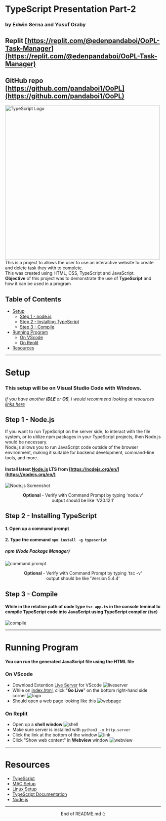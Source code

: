 # TypeScript Presentation Part-2
### by Edwin Serna and Yusuf Oraby
## Replit [https://replit.com/@edenpandaboi/OoPL-Task-Manager](https://replit.com/@edenpandaboi/OoPL-Task-Manager)
## GitHub repo [https://github.com/pandaboi1/OoPL](https://github.com/pandaboi1/OoPL)
<img src="https://miro.medium.com/v2/resize:fit:1358/1*moJeTvW97yShLB7URRj5Kg.png" alt="TypeScript Logo" width="500px"></img>
This is a project to allows the user to use an interactive website to create and delete task they with to complete.<br>
This was created using HTML, CSS, TypeScript and JavaScript.<br>
**Objective** of this project was to demonstrate the use of **TypeScript** and how it can be used in a program
## Table of Contents
- [Setup](#setup)
    - [Step 1 - node.js](#step-1---nodejs)
    - [Step 2 - Installing TypeScript](#step-2---installing-typescript)
    - [Step 3 - Compile](#step-3---compile)
- [Running Program](#running-program)
    - [On VScode](#on-vscode)
    - [On Replit](3on-replit)
- [Resources](#resources)

---

# Setup
### This setup will be on **Visual Studio Code** with **Windows**.<br>
*If you have another **IDLE** or **OS**, I would recommend looking at resources [links here](#resources)*

## Step 1 - Node.js
If you want to run TypeScript on the server side, to interact with the file system, or to utilize npm packages in your TypeScript projects, then Node.js would be necessary.<br>
Node.js allows you to run JavaScript code outside of the browser environment, making it suitable for backend development, command-line tools, and more.
#### Install latest [Node.js](https://nodejs.org/en/) LTS from [https://nodejs.org/en/](https://nodejs.org/en/)

![Node.js Screenshot](images/Nodejs.png)

<div align="center"> <b>Optional</b> - Verify with Command Prompt by typing 'node.v'<br>output should be like 'V20.12.1'</div>


## Step 2 - Installing TypeScript
#### 1. Open up a **command prompt**
#### 2. Type the command ```npm install -g typescript```
##### npm (Node Package Manager)
![command prompt](images/cmd_TypeScript_Install.png)
<div align="center"> <b>Optional</b> - Verify with Command Prompt by typing 'tsc -v'<br>output should be like 'Version 5.4.4'</div>

## Step 3 - Compile
#### While in the relative path of code type ```tsc app.ts``` in the console teminal to compile TypeScript code into JavaScript using TypeScript compiler (tsc)
![compile](images/Compile_TypeScipt.png)

---

# Running Program
#### You can run the generated JavaScript file using the HTML file
### On VScode
- Download Extention [Live Server](https://marketplace.visualstudio.com/items?itemName=ritwickdey.LiveServer) for VScode ![liveserver](images/LiveServer.png)
- While on [index.html](index.html), click "**Go Live**" on the bottom right-hand side corner ![logo](images/LiveServer_logo.png)
- Should open a web page looking like this ![webpage](images/TaskManager.png)
### On Replit
- Open up a **shell window** ![shell](images/shell.png)
- Make sure server is installed with ```python3 -m http.server```
- Click the link at the bottom of the window ![link](images/link.png)
- Click "Show web content" in **Webview** window ![webview](images/webview.png)

---
# Resources
- [TypeScript](https://www.typescriptlang.org/download)
- [MAC Setup](https://manwithcode.com/554/how-to-install-typescript-on-macos/)
- [Linux Setup](https://manwithcode.com/557/how-to-install-typescript-on-linux/)
- [TypeScript Documentation](https://www.typescriptlang.org/docs/)
- [Node.js](https://nodejs.org/en/)

---
<div align="center">End of README.md (: </div>
